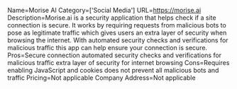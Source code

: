 Name=Morise AI
Category=['Social Media']
URL=https://morise.ai
Description=Morise.ai is a security application that helps check if a site connection is secure. It works by requiring requests from malicious bots to pose as legitimate traffic which gives users an extra layer of security when browsing the internet. With automated security checks and verifications for malicious traffic this app can help ensure your connection is secure.
Pros=Secure connection automated security checks and verifications for malicious traffic extra layer of security for internet browsing
Cons=Requires enabling JavaScript and cookies does not prevent all malicious bots and traffic
Pricing=Not applicable
Company Address=Not applicable
